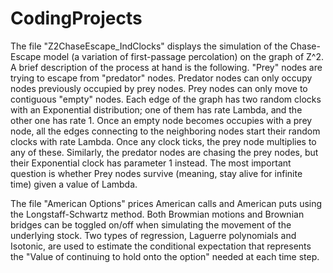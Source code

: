 # CodingProjects
The file "Z2ChaseEscape_IndClocks" displays the simulation of the Chase-Escape model (a variation of first-passage percolation) on the graph of Z^2.
A brief description of the process at hand is the following. "Prey" nodes are trying to escape from "predator" nodes. Predator nodes can only occupy nodes previously occupied by prey nodes.
Prey nodes can only move to contiguous "empty" nodes. Each edge of the graph has two random clocks with an Exponential distribution; one of them has rate Lambda, and the other one has rate 1. Once an empty node becomes occupies with a prey node, all the edges
connecting to the neighboring nodes start their random clocks with rate Lambda. Once any clock ticks, the prey node multiplies to any of these. Similarly, the predator nodes are chasing the prey nodes, but their Exponential clock
has parameter 1 instead. The most important question is whether Prey nodes survive (meaning, stay alive for infinite time) given a value of Lambda.

The file "American Options" prices American calls and American puts using the Longstaff-Schwartz method. Both Browmian motions and Brownian bridges can be toggled on/off when simulating the movement of the underlying stock.
Two types of regression, Laguerre polynomials and Isotonic, are used to estimate the conditional expectation that represents the "Value of continuing to hold onto the option" needed at each time step.
